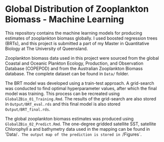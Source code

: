 # Global Distribution of Zooplankton Biomass - Machine Learning
This repository contains the machine learning models for producing estimates of zooplankton biomass globally. I used boosted regression trees (BRTs), and this project is submitted a part of my Master in Quantitative Biology at The University of Queensland. 

Zooplankton biomass data used in this project were sourced from the global Coastal and Oceanic Plankton Ecology, Production, and Observation Database (COPEPOD) and from the Australian Zooplankton Biomass database. The complete dataset can be found in `Data/` folder. 

The BRT model was developed using a train-test approach. A grid-search was conducted to find optimal hyperparameter values, after which the final model was training. This process can be recreated using `GlobalZBio_01_Training.Rmd`. The results of the grid-search are also stored in `Output/BRT_eval.rds` and this final model is also stored `Output/BRT_final.rds`. 

The global zooplankton biomass estimates was produced using `GlobalZBio_02_Predict.Rmd`. The one-degree gridded satellite SST, satellite Chlorophyll a and bathymetry data used in the mapping can be found in 'Data/`. The output map of the prediction is stored in `/Figures`. 
